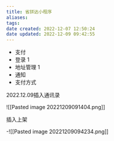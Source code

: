 ```yaml
---
title: 省拼达小程序
aliases:
tags:
date created: 2022-12-07 12:50:24
date updated: 2022-12-09 09:42:55
---
```



- 支付
- 登录 1
- 地址管理 1
- 通知
- 支付方式

2022.12.09插入通讯录

 ![[Pasted image 20221209091404.png]]

插入上架

-![[Pasted image 20221209094234.png]]
